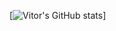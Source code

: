 [![Vitor's GitHub stats](https://github-readme-stats.vercel.app/api?username=vitor0201&show_icons=true&theme=dracula)]

